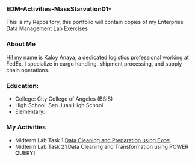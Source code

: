 ### EDM-Activities-MassStarvation01-
This is my Repository, this portfolio will contain copies of my Enterprise Data Management Lab Exercises
### About Me
Hi! my name is Kaloy Anaya, a dedicated logistics professional working at FedEx. I specialize in cargo handling,
shipment processing, and supply chain operations.
### Education:
- College: City College of Angeles (BSIS)
- High School: San Juan High School
- Elementary:
### My Activities
- Midterm Lab Task 1:[Data Cleaning and Preparation using Excel](Midterm%20Task%201/task1.md)
- Midterm Lab Task 2:[Data Cleaning and Transformation using POWER QUERY]
